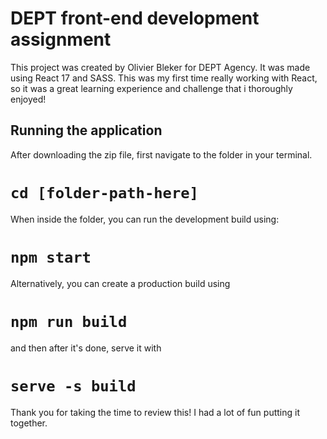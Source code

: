 # DEPT front-end development assignment

This project was created by Olivier Bleker for DEPT Agency. It was made using React 17 and SASS. This was my first time really working with React, so it was a great learning experience and challenge that i thoroughly enjoyed!

## Running the application

After downloading the zip file, first navigate to the folder in your terminal.

# `cd [folder-path-here]`

When inside the folder, you can run the development build using:
# `npm start`

Alternatively, you can create a production build using 

# `npm run build`

and then after it's done, serve it with

# `serve -s build`


Thank you for taking the time to review this! I had a lot of fun putting it together.
